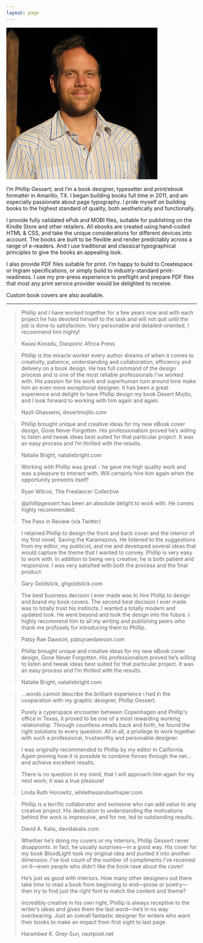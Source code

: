 ```yaml
---
layout: page
---
```

<img src="img/me.jpg" class="avatar">

I’m Phillip Gessert; and I’m a book designer, typesetter and print/ebook formatter in Amarillo, TX. I began building books full time in 2011, and am especially passionate about page typography. I pride myself on building books to the highest standard of quality, both aesthetically and functionally.

I provide fully validated ePub and MOBI files, suitable for publishing on the Kindle Store and other retailers. All ebooks are created using hand-coded HTML & CSS, and take the unique considerations for different devices into account. The books are built to be flexible and render predictably across a range of e-readers. And I use traditional and classical typographical principles to give the books an appealing look.

I also provide PDF files suitable for print. I’m happy to build to Createspace or Ingram specifications, or simply build to industry-standard print-readiness. I use my pre-press experience to preflight and prepare PDF files that most any print service provider would be delighted to receive.

Custom book covers are also available.

---
>Phillip and I have worked together for a few years now and with each project he has devoted himself to the task and will not quit until the job is done to satisfaction. Very personable and detailed-oriented, I recommend him highly!
> 
> Kwasi Konadu, Diasporic Africa Press

>Phillip is the miracle worker every author dreams of when it comes to creativity, patience, understanding and collaboration, efficiency and delivery on a book design. He has full command of the design process and is one of the most reliable professionals I’ve worked with. His passion for his work and superhuman turn around time make him an even more exceptional designer. It has been a great experience and delight to have Phillip design my book Desert Mojito, and I look forward to working with him again and again.
> 
> Nazli Ghassemi, desertmojito.com

> Phillip brought unique and creative ideas for my new eBook cover design, Gone Never Forgotten. His professionalism proved he’s willing to listen and tweak ideas best suited for that particular project. It was an easy process and I’m thrilled with the results.
> 
> Natalie Bright, nataliebright.com

> Working with Phillip was great - he gave me high quality work and was a pleasure to interact with. Will certainly hire him again when the opportunity presents itself!
> 
> Ryan Wilcox, The Freelancer Collective
 
> @phillipgessert has been an absolute delight to work with. He comes highly recommended.
> 
> The Pass in Review (via Twitter)

> I retained Phillip to design the front and back cover and the interior of my first novel, Saving the Karamazovs. He listened to the suggestions from my editor, my publicist, and me and developed several ideas that would capture the theme that I wanted to convey. Phillip is very easy to work with. In addition to being very creative, he is both patient and responsive. I was very satisfied with both the process and the final product.
> 
> Gary Goldstick, ghgoldstick.com

> The best business decision I ever made was to hire Phillip to design and brand my book covers. The second best decision I ever made was to totally trust his instincts. I wanted a totally modern and updated look. He went beyond and took the design into the future. I highly recommend him to all my writing and publishing peers who thank me profusely for introducing them to Phillip.
> 
> Patsy Rae Dawson, patsyraedawson.com

> Phillip brought unique and creative ideas for my new eBook cover design, Gone Never Forgotten. His professionalism proved he’s willing to listen and tweak ideas best suited for that particular project. It was an easy process and I’m thrilled with the results.
> 
> Natalie Bright, nataliebright.com

> ...words cannot describe the brilliant experience i had in the cooperation with my graphic designer, Phillip Gessert. 
>
> Purely a cyperspace encounter between Copenhagen and Phillip's office in Texas, it proved to be one of a most rewarding working relationship. Through countless emails back and forth, he found the right solutions to every question. All in all, a privilege to work together with such a professional, trustworthy and personable designer. 
>
> I was originally recommended to Phillip by my editor in California. Again proving how it is possible to combine forces through the net... and achieve excellent results. 
>
> There is no question in my mind, that I will approach him again for my next work; it was a true pleasure!
> 
> Linda Ruth Horowitz, whilethesandswhisper.com

> Phillip is a terrific collaborator and someone who can add value to any creative project. His dedication to understanding the motivations behind the work is impressive, and for me, led to outstanding results.
> 
> David A. Kalis, davidakalis.com

> Whether he’s doing my covers or my interiors, Phillip Gessert never disappoints. In fact, he usually surprises—in a good way. His cover for my book BloodLight took my original idea and punted it into another dimension. I’ve lost count of the number of compliments I’ve received on it—even people who didn’t like the book rave about the cover! 
>
> He’s just as good with interiors.  How many other designers out there take time to read a book from beginning to end—prose or poetry—then try to find just the right font to match the content and theme? 
> 
> Incredibly creative in his own right, Phillip is always receptive to the writer’s ideas and gives them the last word—he’s in no way overbearing. Just an overall fantastic designer for writers who want their books to make an impact from first sight to last page.
> 
> Harambee K. Grey-Sun, nextpoet.net